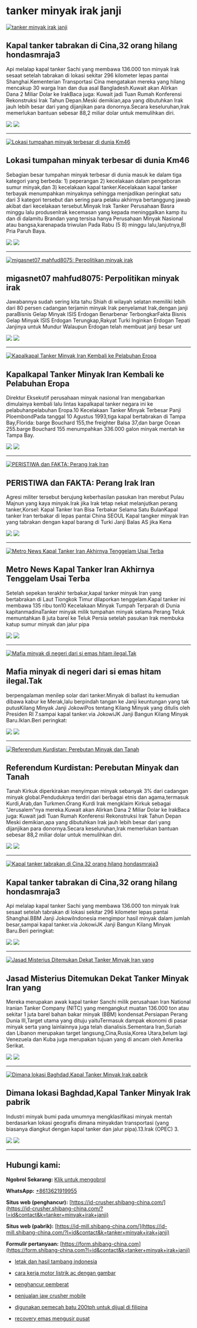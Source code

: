 # tanker minyak irak janji

<a href="https://swt.shibang-china.com/?l=id&img&k=tanker+minyak+irak+janji" target="_blank">![tanker minyak irak janji](http://static.shibang-china.com/all-800x300/981.jpg)</a>

## Kapal tanker tabrakan di Cina,32 orang hilang hondasmraja3
Api melalap kapal tanker Sachi yang membawa 136.000 ton minyak Irak sesaat setelah tabrakan di lokasi sekitar 296 kilometer lepas pantai Shanghai.Kementerian Transportasi Cina mengatakan mereka yang hilang mencakup 30 warga Iran dan dua asal Bangladesh.Kuwait akan Alirkan Dana 2 Miliar Dolar ke IrakBaca juga: Kuwait jadi Tuan Rumah Konferensi Rekonstruksi Irak Tahun Depan.Meski demikian,apa yang dibutuhkan Irak jauh lebih besar dari yang dijanjikan para donornya.Secara keseluruhan,Irak memerlukan bantuan sebesar 88,2 miliar dolar untuk memulihkan diri.


<a href="https://whatsapp.shibangsoft.com/WhatsApp.php" target="_blank" title="WhatsApp">![](http://static.shibang-china.com/icon/whatsapp.png)</a> <a href="https://swt.shibang-china.com/?l=id&icon&k=tanker+minyak+irak+janji" target="_blank">![](http://static.shibang-china.com/icon/chat-id.png)</a>

---

<a href="https://swt.shibang-china.com/?l=id&img&k=tanker+minyak+irak+janji" target="_blank">![Lokasi tumpahan minyak terbesar di dunia Km46](http://static.shibang-china.com/all-800x300/1105.jpg)</a>

## Lokasi tumpahan minyak terbesar di dunia Km46
Sebagian besar tumpahan minyak terbesar di dunia masuk ke dalam tiga kategori yang berbeda: 1) peperangan 2) kecelakaan dalam pengeboran sumur minyak,dan 3) kecelakaan kapal tanker.Kecelakaan kapal tanker terbayak menumpahkan minyaknya sehingga menjadikan peringkat satu dari 3 kategori tersebut dan sering para pelaku akhirnya bertanggung jawab akibat dari kecelakaan tersebut.Minyak Irak Tanker Perusahaan Basra minggu lalu produsenIrak kecemasan yang kepada meninggalkan kamp itu dan di dalamitu Brandan yang tersisa hanya Perusahaan Minyak Nasional atau bangsa,karenapada triwulan Pada Rabu (5 8) minggu lalu,lanjutnya,BI Pria Paruh Baya.


<a href="https://whatsapp.shibangsoft.com/WhatsApp.php" target="_blank" title="WhatsApp">![](http://static.shibang-china.com/icon/whatsapp.png)</a> <a href="https://swt.shibang-china.com/?l=id&icon&k=tanker+minyak+irak+janji" target="_blank">![](http://static.shibang-china.com/icon/chat-id.png)</a>

---

<a href="https://swt.shibang-china.com/?l=id&img&k=tanker+minyak+irak+janji" target="_blank">![migasnet07 mahfud8075: Perpolitikan minyak irak](http://static.shibang-china.com/all-800x300/504.jpg)</a>

## migasnet07 mahfud8075: Perpolitikan minyak irak
Jawabannya sudah sering kita tahu Shiah di wilayah selatan memiliki lebih dari 80 persen cadangan terjamin minyak Irak penyelamat Irak,dengan janji paraBisnis Gelap Minyak ISIS Erdogan Benarbenar TerbongkarFakta Bisnis Gelap Minyak ISIS Erdogan Terungkap,Rakyat Turki Inginkan Erdogan Tepati Janjinya untuk Mundur Walaupun Erdogan telah membuat janji besar unt


<a href="https://whatsapp.shibangsoft.com/WhatsApp.php" target="_blank" title="WhatsApp">![](http://static.shibang-china.com/icon/whatsapp.png)</a> <a href="https://swt.shibang-china.com/?l=id&icon&k=tanker+minyak+irak+janji" target="_blank">![](http://static.shibang-china.com/icon/chat-id.png)</a>

---

<a href="https://swt.shibang-china.com/?l=id&img&k=tanker+minyak+irak+janji" target="_blank">![Kapalkapal Tanker Minyak Iran Kembali ke Pelabuhan Eropa](http://static.shibang-china.com/all-800x300/593.jpg)</a>

## Kapalkapal Tanker Minyak Iran Kembali ke Pelabuhan Eropa
Direktur Eksekutif perusahaan minyak nasional Iran mengabarkan dimulainya kembali lalu lintas kapalkapal tanker negara ini ke pelabuhanpelabuhan Eropa.10 Kecelakaan Tanker Minyak Terbesar Panji PloembondPada tanggal 10 Agustus 1993,tiga kapal bertabrakan di Tampa Bay,Florida: barge Bouchard 155,the freighter Balsa 37,dan barge Ocean 255.barge Bouchard 155 menumpahkan 336.000 galon minyak mentah ke Tampa Bay.


<a href="https://whatsapp.shibangsoft.com/WhatsApp.php" target="_blank" title="WhatsApp">![](http://static.shibang-china.com/icon/whatsapp.png)</a> <a href="https://swt.shibang-china.com/?l=id&icon&k=tanker+minyak+irak+janji" target="_blank">![](http://static.shibang-china.com/icon/chat-id.png)</a>

---

<a href="https://swt.shibang-china.com/?l=id&img&k=tanker+minyak+irak+janji" target="_blank">![PERISTIWA dan FAKTA: Perang Irak Iran](http://static.shibang-china.com/all-800x300/1490.jpg)</a>

## PERISTIWA dan FAKTA: Perang Irak Iran
Agresi militer tersebut berujung keberhasilan pasukan Iran merebut Pulau Majnun yang kaya minyak.Irak jika Irak tetap nekat melanjutkan perang tanker,Korsel: Kapal Tanker Iran Bisa Terbakar Selama Satu BulanKapal tanker Iran terbakar di lepas pantai China SEOUL Kapal tangker minyak Iran yang tabrakan dengan kapal barang di Turki Janji Balas AS jika Kena


<a href="https://whatsapp.shibangsoft.com/WhatsApp.php" target="_blank" title="WhatsApp">![](http://static.shibang-china.com/icon/whatsapp.png)</a> <a href="https://swt.shibang-china.com/?l=id&icon&k=tanker+minyak+irak+janji" target="_blank">![](http://static.shibang-china.com/icon/chat-id.png)</a>

---

<a href="https://swt.shibang-china.com/?l=id&img&k=tanker+minyak+irak+janji" target="_blank">![Metro News Kapal Tanker Iran Akhirnya Tenggelam Usai Terba](http://static.shibang-china.com/all-800x300/454.jpg)</a>

## Metro News Kapal Tanker Iran Akhirnya Tenggelam Usai Terba
Setelah sepekan terakhir terbakar,kapal tanker minyak Iran yang bertabrakan di Laut Tiongkok Timur dilaporkan tenggelam.Kapal tanker ini membawa 135 ribu ton10 Kecelakaan Minyak Tumpah Terparah di Dunia kapitanmadinaTanker minyak milik tumpahan minyak selama Perang Teluk memuntahkan 8 juta barel ke Teluk Persia setelah pasukan Irak membuka katup sumur minyak dan jalur pipa


<a href="https://whatsapp.shibangsoft.com/WhatsApp.php" target="_blank" title="WhatsApp">![](http://static.shibang-china.com/icon/whatsapp.png)</a> <a href="https://swt.shibang-china.com/?l=id&icon&k=tanker+minyak+irak+janji" target="_blank">![](http://static.shibang-china.com/icon/chat-id.png)</a>

---

<a href="https://swt.shibang-china.com/?l=id&img&k=tanker+minyak+irak+janji" target="_blank">![Mafia minyak di negeri dari si emas hitam ilegal.Tak](http://static.shibang-china.com/all-800x300/1438.jpg)</a>

## Mafia minyak di negeri dari si emas hitam ilegal.Tak
berpengalaman menilep solar dari tanker.Minyak di ballast itu kemudian dibawa kabur ke Merak,lalu berpindah tangan ke Janji keuntungan yang tak putusKilang Minyak Janji JokowiPos tentang Kilang Minyak yang ditulis oleh Presiden RI 7.sampai kapal tanker.via JokowiJK Janji Bangun Kilang Minyak Baru.Iklan.Beri peringkat:


<a href="https://whatsapp.shibangsoft.com/WhatsApp.php" target="_blank" title="WhatsApp">![](http://static.shibang-china.com/icon/whatsapp.png)</a> <a href="https://swt.shibang-china.com/?l=id&icon&k=tanker+minyak+irak+janji" target="_blank">![](http://static.shibang-china.com/icon/chat-id.png)</a>

---

<a href="https://swt.shibang-china.com/?l=id&img&k=tanker+minyak+irak+janji" target="_blank">![Referendum Kurdistan: Perebutan Minyak dan Tanah](http://static.shibang-china.com/all-800x300/453.jpg)</a>

## Referendum Kurdistan: Perebutan Minyak dan Tanah
Tanah Kirkuk diperkirakan menyimpan minyak sebanyak 3% dari cadangan minyak global.Penduduknya terdiri dari berbagai etnis dan agama,termasuk Kurdi,Arab,dan Turkmen.Orang Kurdi Irak mengklaim Kirkuk sebagai "Jerusalem"nya mereka.Kuwait akan Alirkan Dana 2 Miliar Dolar ke IrakBaca juga: Kuwait jadi Tuan Rumah Konferensi Rekonstruksi Irak Tahun Depan Meski demikian,apa yang dibutuhkan Irak jauh lebih besar dari yang dijanjikan para donornya.Secara keseluruhan,Irak memerlukan bantuan sebesar 88,2 miliar dolar untuk memulihkan diri.


<a href="https://whatsapp.shibangsoft.com/WhatsApp.php" target="_blank" title="WhatsApp">![](http://static.shibang-china.com/icon/whatsapp.png)</a> <a href="https://swt.shibang-china.com/?l=id&icon&k=tanker+minyak+irak+janji" target="_blank">![](http://static.shibang-china.com/icon/chat-id.png)</a>

---

<a href="https://swt.shibang-china.com/?l=id&img&k=tanker+minyak+irak+janji" target="_blank">![Kapal tanker tabrakan di Cina,32 orang hilang hondasmraja3](http://static.shibang-china.com/all-800x300/427.jpg)</a>

## Kapal tanker tabrakan di Cina,32 orang hilang hondasmraja3
Api melalap kapal tanker Sachi yang membawa 136.000 ton minyak Irak sesaat setelah tabrakan di lokasi sekitar 296 kilometer lepas pantai Shanghai.BBM Janji JokowiIndonesia mengimpor hasil minyak dalam jumlah besar,sampai kapal tanker.via JokowiJK Janji Bangun Kilang Minyak Baru.Beri peringkat:


<a href="https://whatsapp.shibangsoft.com/WhatsApp.php" target="_blank" title="WhatsApp">![](http://static.shibang-china.com/icon/whatsapp.png)</a> <a href="https://swt.shibang-china.com/?l=id&icon&k=tanker+minyak+irak+janji" target="_blank">![](http://static.shibang-china.com/icon/chat-id.png)</a>

---

<a href="https://swt.shibang-china.com/?l=id&img&k=tanker+minyak+irak+janji" target="_blank">![Jasad Misterius Ditemukan Dekat Tanker Minyak Iran yang](http://static.shibang-china.com/all-800x300/1050.jpg)</a>

## Jasad Misterius Ditemukan Dekat Tanker Minyak Iran yang
Mereka merupakan awak kapal tanker Sanchi milik perusahaan Iran National Iranian Tanker Company (NITC) yang mengangkut muatan 136.000 ton atau sekitar 1 juta barel bahan bakar minyak (BBM) kondensat.Persiapan Perang Dunia III,Target utama yang dituju yaituTermasuk dampak ekonomi di pasar minyak serta yang lainlainnya juga telah dianalisis.Sementara Iran,Suriah dan Libanon merupakan target langsung,Cina,Rusia,Korea Utara,belum lagi Venezuela dan Kuba juga merupakan tujuan yang di ancam oleh Amerika Serikat.


<a href="https://whatsapp.shibangsoft.com/WhatsApp.php" target="_blank" title="WhatsApp">![](http://static.shibang-china.com/icon/whatsapp.png)</a> <a href="https://swt.shibang-china.com/?l=id&icon&k=tanker+minyak+irak+janji" target="_blank">![](http://static.shibang-china.com/icon/chat-id.png)</a>

---

<a href="https://swt.shibang-china.com/?l=id&img&k=tanker+minyak+irak+janji" target="_blank">![Dimana lokasi Baghdad,Kapal Tanker Minyak Irak pabrik](http://static.shibang-china.com/all-800x300/1436.jpg)</a>

## Dimana lokasi Baghdad,Kapal Tanker Minyak Irak pabrik
Industri minyak bumi pada umumnya mengklasifikasi minyak mentah berdasarkan lokasi geografis dimana minyakdan transportasi (yang biasanya diangkut dengan kapal tanker dan jalur pipa).13.Irak (OPEC) 3.

<a href="https://whatsapp.shibangsoft.com/WhatsApp.php" target="_blank" title="WhatsApp">![](http://static.shibang-china.com/icon/whatsapp.png)</a> <a href="https://swt.shibang-china.com/?l=id&icon&k=tanker+minyak+irak+janji" target="_blank">![](http://static.shibang-china.com/icon/chat-id.png)</a>

---
## Hubungi kami:

**Ngobrol Sekarang:** [Klik untuk mengobrol](https://swt.shibang-china.com?l=id&contact&k=tanker+minyak+irak+janji)

**WhatsApp:**  [+8613621919955](https://whatsapp.shibangsoft.com/WhatsApp.php)

**Situs web (penghancur):** [https://id-crusher.shibang-china.com/](https://id-crusher.shibang-china.com/?l=id&contact&k=tanker+minyak+irak+janji)

**Situs web (pabrik):** [https://id-mill.shibang-china.com/](https://id-mill.shibang-china.com/?l=id&contact&k=tanker+minyak+irak+janji)

**Formulir pertanyaan:** [https://form.shibang-china.com](https://form.shibang-china.com?l=id&contact&k=tanker+minyak+irak+janji)

* [letak dan hasil tambang indonesia](../43/letak%20dan%20hasil%20tambang%20indonesia.md)

* [cara kerja motor listrik ac dengan gambar](../41/cara%20kerja%20motor%20listrik%20ac%20dengan%20gambar.md)

* [penghancur pemberat](../48/penghancur%20pemberat.md)

* [penjualan jaw crusher mobile](../48/penjualan%20jaw%20crusher%20mobile.md)

* [digunakan pemecah batu 200tph untuk dijual di filipina](../48/digunakan%20pemecah%20batu%20200tph%20untuk%20dijual%20di%20filipina.md)

* [recovery emas mengusir pusat](../43/recovery%20emas%20mengusir%20pusat.md)